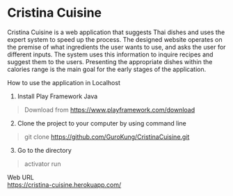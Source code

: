 Cristina Cuisine
=================================

Cristina Cuisine is a web application that suggests Thai dishes and uses
the expert system to speed up the process. The designed website operates
on the premise of what ingredients the user wants to use, and asks the user
for different inputs. The system uses this information to inquire recipes
and suggest them to the users. Presenting the appropriate dishes within
the calories range is the main goal for the early stages of the application.


How to use the application in Localhost
1. Install Play Framework Java  
  >Download from https://www.playframework.com/download

2. Clone the project to your computer by using command line
  > git clone https://github.com/GuroKung/CristinaCuisine.git
3. Go to the directory
  > activator run


Web URL  
https://cristina-cuisine.herokuapp.com/
